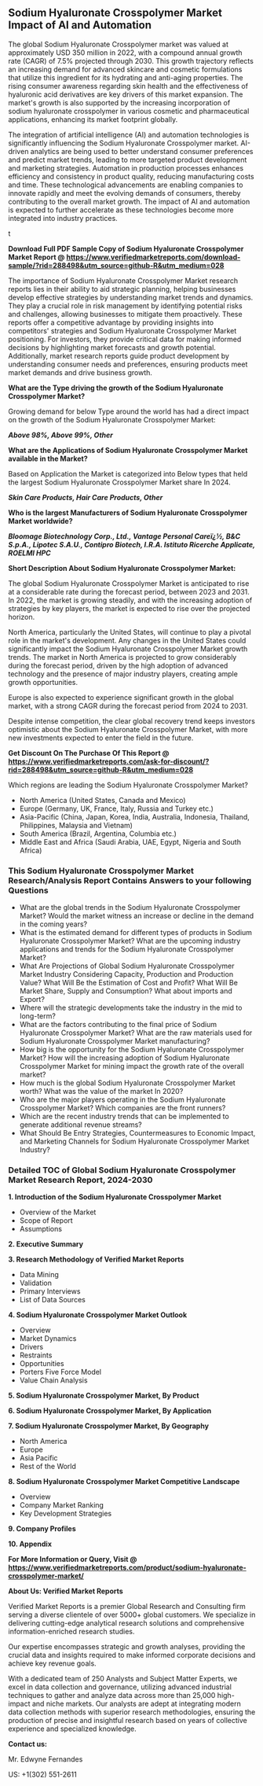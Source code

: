 <h2>Sodium Hyaluronate Crosspolymer Market Impact of AI and Automation</h2><p>The global Sodium Hyaluronate Crosspolymer market was valued at approximately USD 350 million in 2022, with a compound annual growth rate (CAGR) of 7.5% projected through 2030. This growth trajectory reflects an increasing demand for advanced skincare and cosmetic formulations that utilize this ingredient for its hydrating and anti-aging properties. The rising consumer awareness regarding skin health and the effectiveness of hyaluronic acid derivatives are key drivers of this market expansion. The market's growth is also supported by the increasing incorporation of sodium hyaluronate crosspolymer in various cosmetic and pharmaceutical applications, enhancing its market footprint globally.</p><p>The integration of artificial intelligence (AI) and automation technologies is significantly influencing the Sodium Hyaluronate Crosspolymer market. AI-driven analytics are being used to better understand consumer preferences and predict market trends, leading to more targeted product development and marketing strategies. Automation in production processes enhances efficiency and consistency in product quality, reducing manufacturing costs and time. These technological advancements are enabling companies to innovate rapidly and meet the evolving demands of consumers, thereby contributing to the overall market growth. The impact of AI and automation is expected to further accelerate as these technologies become more integrated into industry practices.</p>t</p><p id="" class=""><strong>Download Full PDF Sample Copy of Sodium Hyaluronate Crosspolymer Market Report @ <a href="https://www.verifiedmarketreports.com/download-sample/?rid=288498&utm_source=github-R&utm_medium=028" target="_blank">https://www.verifiedmarketreports.com/download-sample/?rid=288498&utm_source=github-R&utm_medium=028</a></strong></p><p>The importance of&nbsp;Sodium Hyaluronate Crosspolymer Market research reports lies in their ability to aid strategic planning, helping businesses develop effective strategies by understanding market trends and dynamics. They play a crucial role in risk management by identifying potential risks and challenges, allowing businesses to mitigate them proactively. These reports offer a competitive advantage by providing insights into competitors' strategies and Sodium Hyaluronate Crosspolymer Market positioning. For investors, they provide critical data for making informed decisions by highlighting market forecasts and growth potential. Additionally, market research reports guide product development by understanding consumer needs and preferences, ensuring products meet market demands and drive business growth.</p><p><strong>What are the&nbsp;Type driving the growth of the Sodium Hyaluronate Crosspolymer Market?</strong></p><p id="" class="">Growing demand for below Type around the world has had a direct impact on the growth of the Sodium Hyaluronate Crosspolymer Market:</p><em><strong>Above 98%, Above 99%, Other</strong></em></p><strong>What are the&nbsp;Applications&nbsp;of Sodium Hyaluronate Crosspolymer Market available in the Market?</strong></p><p id="" class="">Based on Application the Market is categorized into Below types that held the largest Sodium Hyaluronate Crosspolymer Market share In 2024.</p><em><strong>Skin Care Products, Hair Care Products, Other</strong></em></p><strong>Who is the largest Manufacturers of Sodium Hyaluronate Crosspolymer Market worldwide?</strong></p><p><em><strong>Bloomage Biotechnology Corp., Ltd., Vantage Personal Careï¿½, B&C S.p.A., Lipotec S.A.U., Contipro Biotech, I.R.A. Istituto Ricerche Applicate, ROELMI HPC</strong></em></p><p id="" class=""><strong>Short Description About Sodium Hyaluronate Crosspolymer Market:</strong></p><p>The global Sodium Hyaluronate Crosspolymer Market is anticipated to rise at a considerable rate during the forecast period, between 2023 and 2031. In 2022, the market is growing steadily, and with the increasing adoption of strategies by key players, the market is expected to rise over the projected horizon.</p><p>North America, particularly the United States, will continue to play a pivotal role in the market's development. Any changes in the United States could significantly impact the Sodium Hyaluronate Crosspolymer Market growth trends. The market in North America is projected to grow considerably during the forecast period, driven by the high adoption of advanced technology and the presence of major industry players, creating ample growth opportunities.</p><p>Europe is also expected to experience significant growth in the global market, with a strong CAGR during the forecast period from 2024 to 2031.</p><p>Despite intense competition, the clear global recovery trend keeps investors optimistic about the Sodium Hyaluronate Crosspolymer Market, with more new investments expected to enter the field in the future.</p><p id="" class=""><strong>Get Discount On The Purchase Of This Report @ <a href="https://www.verifiedmarketreports.com/ask-for-discount/?rid=288498&utm_source=github-R&utm_medium=028" target="_blank">https://www.verifiedmarketreports.com/ask-for-discount/?rid=288498&utm_source=github-R&utm_medium=028</a></strong></p>Which regions are leading the Sodium Hyaluronate Crosspolymer Market?</p><ul><li>North America (United States, Canada and Mexico)</li><li>Europe (Germany, UK, France, Italy, Russia and Turkey etc.)</li><li>Asia-Pacific (China, Japan, Korea, India, Australia, Indonesia, Thailand, Philippines, Malaysia and Vietnam)</li><li>South America (Brazil, Argentina, Columbia etc.)</li><li>Middle East and Africa (Saudi Arabia, UAE, Egypt, Nigeria and South Africa)</li></ul><h3 id="" class="">This Sodium Hyaluronate Crosspolymer Market Research/Analysis Report Contains Answers to your following Questions</h3><ul><li>What are the global trends in the Sodium Hyaluronate Crosspolymer Market? Would the market witness an increase or decline in the demand in the coming years?</li><li>What is the estimated demand for different types of products in Sodium Hyaluronate Crosspolymer Market? What are the upcoming industry applications and trends for the Sodium Hyaluronate Crosspolymer Market?</li><li>What Are Projections of Global Sodium Hyaluronate Crosspolymer Market Industry Considering Capacity, Production and Production Value? What Will Be the Estimation of Cost and Profit? What Will Be Market Share, Supply and Consumption? What about imports and Export?</li><li>Where will the strategic developments take the industry in the mid to long-term?</li><li>What are the factors contributing to the final price of Sodium Hyaluronate Crosspolymer Market? What are the raw materials used for Sodium Hyaluronate Crosspolymer Market manufacturing?</li><li>How big is the opportunity for the Sodium Hyaluronate Crosspolymer Market? How will the increasing adoption of Sodium Hyaluronate Crosspolymer Market for mining impact the growth rate of the overall market?</li><li>How much is the global Sodium Hyaluronate Crosspolymer Market worth? What was the value of the market In 2020?</li><li>Who are the major players operating in the Sodium Hyaluronate Crosspolymer Market? Which companies are the front runners?</li><li>Which are the recent industry trends that can be implemented to generate additional revenue streams?</li><li>What Should Be Entry Strategies, Countermeasures to Economic Impact, and Marketing Channels for Sodium Hyaluronate Crosspolymer Market Industry?</li></ul><h3 id="" class="">Detailed TOC of Global Sodium Hyaluronate Crosspolymer Market Research Report, 2024-2030</h3><p id="" class=""><strong>1. Introduction of the Sodium Hyaluronate Crosspolymer Market</strong></p><ul><li>Overview of the Market</li><li>Scope of Report</li><li>Assumptions</li></ul><p id="" class=""><strong>2. Executive Summary</strong></p><p id="" class=""><strong>3. Research Methodology of Verified Market Reports</strong></p><ul><li>Data Mining</li><li>Validation</li><li>Primary Interviews</li><li>List of Data Sources</li></ul><p id="" class=""><strong>4. Sodium Hyaluronate Crosspolymer Market Outlook</strong></p><ul><li>Overview</li><li>Market Dynamics</li><li>Drivers</li><li>Restraints</li><li>Opportunities</li><li>Porters Five Force Model</li><li>Value Chain Analysis</li></ul><p id="" class=""><strong>5. Sodium Hyaluronate Crosspolymer Market, By Product</strong></p><p id="" class=""><strong>6. Sodium Hyaluronate Crosspolymer Market, By Application</strong></p><p id="" class=""><strong>7. Sodium Hyaluronate Crosspolymer Market, By Geography</strong></p><ul><li>North America</li><li>Europe</li><li>Asia Pacific</li><li>Rest of the World</li></ul><p id="" class=""><strong>8. Sodium Hyaluronate Crosspolymer Market Competitive Landscape</strong></p><ul><li>Overview</li><li>Company Market Ranking</li><li>Key Development Strategies</li></ul><p id="" class=""><strong>9. Company Profiles</strong></p><p id="" class=""><strong>10. Appendix</strong></p><p id="" class=""><strong>For More Information or Query, Visit @ <a href="https://www.verifiedmarketreports.com/product/sodium-hyaluronate-crosspolymer-market/" target="_blank">https://www.verifiedmarketreports.com/product/sodium-hyaluronate-crosspolymer-market/</a></strong></p><p id="" class=""><strong>About Us: Verified Market Reports</strong></p><p id="" class="">Verified Market Reports is a premier Global Research and Consulting firm serving a diverse clientele of over 5000+ global customers. We specialize in delivering cutting-edge analytical research solutions and comprehensive information-enriched research studies.</p><p id="" class="">Our expertise encompasses strategic and growth analyses, providing the crucial data and insights required to make informed corporate decisions and achieve key revenue goals.</p><p id="" class="">With a dedicated team of 250 Analysts and Subject Matter Experts, we excel in data collection and governance, utilizing advanced industrial techniques to gather and analyze data across more than 25,000 high-impact and niche markets. Our analysts are adept at integrating modern data collection methods with superior research methodologies, ensuring the production of precise and insightful research based on years of collective experience and specialized knowledge.</p><p id="" class=""><strong>Contact us:</strong></p><p id="" class="">Mr. Edwyne Fernandes</p><p id="" class="">US: +1(302) 551-2611</p>